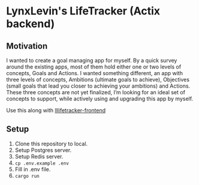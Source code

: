 # LynxLevin's LifeTracker (Actix backend)

## Motivation
I wanted to create a goal managing app for myself. By a quick survey around the existing apps, most of them hold either one or two levels of concepts, Goals and Actions. I wanted something different, an app with three levels of concepts, Ambitions (ultimate goals to achieve), Objectives (small goals that lead you closer to achieving your ambitions) and Actions.
These three concepts are not yet finalized, I’m looking for an ideal set of concepts to support, while actively using and upgrading this app by myself.

Use this along with [lllifetracker-frontend](https://github.com/lynxlevin/lllifetracker-frontend)

## Setup
1. Clone this repository to local.
2. Setup Postgres server.
3. Setup Redis server.
4. `cp .env.example .env`
5. Fill in .env file.
6. `cargo run`
